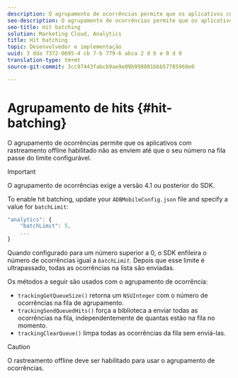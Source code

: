 ```yaml
---
description: O agrupamento de ocorrências permite que os aplicativos com rastreamento offline habilitado não as enviem até que o seu número na fila passe do limite configurável.
seo-description: O agrupamento de ocorrências permite que os aplicativos com rastreamento offline habilitado não as enviem até que o seu número na fila passe do limite configurável.
seo-title: Hit batching
solution: Marketing Cloud, Analytics
title: Hit batching
topic: Desenvolvedor e implementação
uuid: 3 dda 7372-0695-4 cb 7-b 779-6 abca 2 d 6 e 0 d 9
translation-type: tm+mt
source-git-commit: 3cc97443fabcb9ae9e09b998801bbb57785960e0

---
```



# Agrupamento de hits {#hit-batching}

O agrupamento de ocorrências permite que os aplicativos com rastreamento offline habilitado não as enviem até que o seu número na fila passe do limite configurável.

>[!IMPORTANT]
>
>O agrupamento de ocorrências exige a versão 4.1 ou posterior do SDK.

To enable hit batching, update your `ADBMobileConfig.json` file and specify a value for `batchLimit`:

```js
"analytics": {
    "batchLimit": 5,
    ...
}
```

Quando configurado para um número superior a 0, o SDK enfileira o número de ocorrências igual a *`batchLimit`*. Depois que esse limite é ultrapassado, todas as ocorrências na lista são enviadas.

Os métodos a seguir são usados com o agrupamento de ocorrência:

* `trackingGetQueueSize()` retorna um `NSUInteger` com o número de ocorrências na fila de agrupamento.
* `trackingSendQueuedHits()` força a biblioteca a enviar todas as ocorrências na fila, independentemente de quantas estão na fila no momento.
* `trackingClearQueue()` limpa todas as ocorrências da fila sem enviá-las.

>[!CAUTION]
>
>O rastreamento offline deve ser habilitado para usar o agrupamento de ocorrências.

